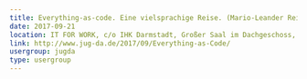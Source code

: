 ```yaml
---
title: Everything-as-code. Eine vielsprachige Reise. (Mario-Leander Reimer)
date: 2017-09-21
location: IT FOR WORK, c/o IHK Darmstadt, Großer Saal im Dachgeschoss, Rheinstrasse 89, 64295 Darmstadt
link: http://www.jug-da.de/2017/09/Everything-as-Code/
usergroup: jugda
type: usergroup
---
```

